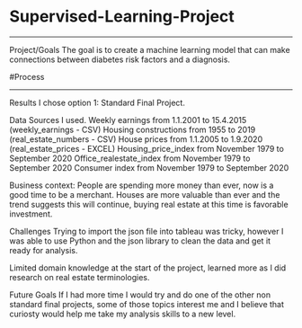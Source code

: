 # Supervised-Learning-Project
---

Project/Goals
The goal is to create a machine learning model that can make connections between diabetes risk factors and a diagnosis.

#Process

---
Results
I chose option 1: Standard Final Project.

Data Sources I used. Weekly earnings from 1.1.2001 to 15.4.2015 (weekly_earnings - CSV) Housing constructions from 1955 to 2019 (real_estate_numbers - CSV) House prices from 1.1.2005 to 1.9.2020 (real_estate_prices - EXCEL) Housing_price_index from November 1979 to September 2020 Office_realestate_index from November 1979 to September 2020 Consumer index from November 1979 to September 2020

Business context: People are spending more money than ever, now is a good time to be a merchant. Houses are more valuable than ever and the trend suggests this will continue, buying real estate at this time is favorable investment.

Challenges
Trying to import the json file into tableau was tricky, however I was able to use Python and the json library to clean the data and get it ready for analysis.

Limited domain knowledge at the start of the project, learned more as I did research on real estate terminologies.

Future Goals
If I had more time I would try and do one of the other non standard final projects, some of those topics interest me and I believe that curiosty would help me take my analysis skills to a new level.
